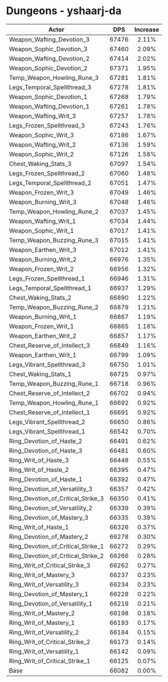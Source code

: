 # Dungeons - yshaarj-da
| Actor | DPS | Increase |
|---|:---:|:---:|
|Weapon_Wafting_Devotion_3|67476|2.11%|
|Weapon_Sophic_Devotion_3|67460|2.09%|
|Weapon_Wafting_Devotion_2|67414|2.02%|
|Weapon_Sophic_Devotion_2|67371|1.95%|
|Temp_Weapon_Howling_Rune_3|67281|1.81%|
|Legs_Temporal_Spellthread_3|67278|1.81%|
|Weapon_Sophic_Devotion_1|67268|1.79%|
|Weapon_Wafting_Devotion_1|67261|1.78%|
|Weapon_Wafting_Writ_3|67257|1.78%|
|Legs_Frozen_Spellthread_3|67243|1.76%|
|Weapon_Sophic_Writ_3|67186|1.67%|
|Weapon_Wafting_Writ_2|67136|1.59%|
|Weapon_Sophic_Writ_2|67126|1.58%|
|Chest_Waking_Stats_3|67097|1.54%|
|Legs_Frozen_Spellthread_2|67060|1.48%|
|Legs_Temporal_Spellthread_2|67051|1.47%|
|Weapon_Frozen_Writ_3|67049|1.46%|
|Weapon_Burning_Writ_3|67048|1.46%|
|Temp_Weapon_Howling_Rune_2|67037|1.45%|
|Weapon_Wafting_Writ_1|67034|1.44%|
|Weapon_Sophic_Writ_1|67017|1.41%|
|Temp_Weapon_Buzzing_Rune_3|67015|1.41%|
|Weapon_Earthen_Writ_3|67012|1.41%|
|Weapon_Burning_Writ_2|66976|1.35%|
|Weapon_Frozen_Writ_2|66956|1.32%|
|Legs_Frozen_Spellthread_1|66946|1.31%|
|Legs_Temporal_Spellthread_1|66937|1.29%|
|Chest_Waking_Stats_2|66890|1.22%|
|Temp_Weapon_Buzzing_Rune_2|66879|1.21%|
|Weapon_Burning_Writ_1|66867|1.19%|
|Weapon_Frozen_Writ_1|66865|1.18%|
|Weapon_Earthen_Writ_2|66857|1.17%|
|Chest_Reserve_of_Intellect_3|66849|1.16%|
|Weapon_Earthen_Writ_1|66799|1.09%|
|Legs_Vibrant_Spellthread_3|66750|1.01%|
|Chest_Waking_Stats_1|66725|0.97%|
|Temp_Weapon_Buzzing_Rune_1|66718|0.96%|
|Chest_Reserve_of_Intellect_2|66702|0.94%|
|Temp_Weapon_Howling_Rune_1|66692|0.92%|
|Chest_Reserve_of_Intellect_1|66691|0.92%|
|Legs_Vibrant_Spellthread_2|66650|0.86%|
|Legs_Vibrant_Spellthread_1|66542|0.70%|
|Ring_Devotion_of_Haste_2|66491|0.62%|
|Ring_Devotion_of_Haste_3|66481|0.60%|
|Ring_Writ_of_Haste_3|66448|0.55%|
|Ring_Writ_of_Haste_2|66395|0.47%|
|Ring_Devotion_of_Haste_1|66392|0.47%|
|Ring_Devotion_of_Versatility_3|66357|0.42%|
|Ring_Devotion_of_Critical_Strike_3|66350|0.41%|
|Ring_Devotion_of_Versatility_2|66339|0.39%|
|Ring_Devotion_of_Mastery_3|66335|0.38%|
|Ring_Writ_of_Haste_1|66326|0.37%|
|Ring_Devotion_of_Mastery_2|66278|0.30%|
|Ring_Devotion_of_Critical_Strike_1|66272|0.29%|
|Ring_Devotion_of_Critical_Strike_2|66266|0.28%|
|Ring_Writ_of_Critical_Strike_3|66262|0.27%|
|Ring_Writ_of_Mastery_3|66237|0.23%|
|Ring_Writ_of_Versatility_3|66234|0.23%|
|Ring_Devotion_of_Mastery_1|66228|0.22%|
|Ring_Devotion_of_Versatility_1|66219|0.21%|
|Ring_Writ_of_Mastery_2|66198|0.18%|
|Ring_Writ_of_Mastery_1|66193|0.17%|
|Ring_Writ_of_Versatility_2|66184|0.15%|
|Ring_Writ_of_Critical_Strike_2|66173|0.14%|
|Ring_Writ_of_Versatility_1|66142|0.09%|
|Ring_Writ_of_Critical_Strike_1|66125|0.07%|
|Base|66082|0.00%|
